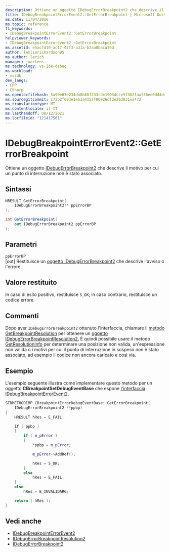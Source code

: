 ```yaml
---
description: Ottiene un oggetto IDebugErrorBreakpoint2 che descrive il motivo per cui un punto di interruzione non è stato associato.
title: IDebugBreakpointErrorEvent2::GetErrorBreakpoint | Microsoft Docs
ms.date: 11/04/2016
ms.topic: reference
f1_keywords:
- IDebugBreakpointErrorEvent2::GetErrorBreakpoint
helpviewer_keywords:
- IDebugBreakpointErrorEvent2::GetErrorBreakpoint
ms.assetid: e5acfd19-ac17-47f3-a31a-b2aa8baca36d
author: leslierichardson95
ms.author: lerich
manager: jmartens
ms.technology: vs-ide-debug
ms.workload:
- vssdk
dev_langs:
- CPP
- CSharp
ms.openlocfilehash: 5a90e63e234da8b68f233cde19034cce9f382faaf56ee0d44d41c12275f631fc
ms.sourcegitcommit: c72b2f603e1eb3a4157f00926df2e263831ea472
ms.translationtype: MT
ms.contentlocale: it-IT
ms.lasthandoff: 08/12/2021
ms.locfileid: "121417561"
---
```

# <a name="idebugbreakpointerrorevent2geterrorbreakpoint"></a>IDebugBreakpointErrorEvent2::GetErrorBreakpoint
Ottiene un oggetto [IDebugErrorBreakpoint2](../../../extensibility/debugger/reference/idebugerrorbreakpoint2.md) che descrive il motivo per cui un punto di interruzione non è stato associato.

## <a name="syntax"></a>Sintassi

```cpp
HRESULT GetErrorBreakpoint( 
    IDebugErrorBreakpoint2** ppErrorBP
);
```

```csharp
int GetErrorBreakpoint( 
    out IDebugErrorBreakpoint2 ppErrorBP
);
```

## <a name="parameters"></a>Parametri
`ppErrorBP`\
[out] Restituisce un [oggetto IDebugErrorBreakpoint2](../../../extensibility/debugger/reference/idebugerrorbreakpoint2.md) che descrive l'avviso o l'errore.

## <a name="return-value"></a>Valore restituito
In caso di esito positivo, restituisce `S_OK`; in caso contrario, restituisce un codice errore.

## <a name="remarks"></a>Commenti
Dopo aver `IDebugErrorBreakpoint2` ottenuto l'interfaccia, chiamare il [metodo GetBreakpointResolution](../../../extensibility/debugger/reference/idebugerrorbreakpoint2-getbreakpointresolution.md) per ottenere un [oggetto IDebugErrorBreakpointResolution2.](../../../extensibility/debugger/reference/idebugerrorbreakpointresolution2.md) È quindi possibile usare il metodo [GetResolutionInfo](../../../extensibility/debugger/reference/idebugerrorbreakpointresolution2-getresolutioninfo.md) per determinare una posizione non valida, un'espressione non valida o i motivi per cui il punto di interruzione in sospeso non è stato associato, ad esempio il codice non ancora caricato e così via.

## <a name="example"></a>Esempio
L'esempio seguente illustra come implementare questo metodo per un oggetto **CBreakpointSetDebugEventBase** che espone [l'interfaccia IDebugBreakpointErrorEvent2.](../../../extensibility/debugger/reference/idebugbreakpointerrorevent2.md)

```cpp
STDMETHODIMP CBreakpointErrorDebugEventBase::GetErrorBreakpoint(
    IDebugErrorBreakpoint2 **ppbp)
{
    HRESULT hRes = E_FAIL;

    if ( ppbp )
    {
        if ( m_pError )
        {
            *ppbp = m_pError;

            m_pError->AddRef();

            hRes = S_OK;
        }
        else
            hRes = E_FAIL;
    }
    else
        hRes = E_INVALIDARG;

    return ( hRes );
}
```

## <a name="see-also"></a>Vedi anche
- [IDebugBreakpointErrorEvent2](../../../extensibility/debugger/reference/idebugbreakpointerrorevent2.md)
- [IDebugErrorBreakpointResolution2](../../../extensibility/debugger/reference/idebugerrorbreakpointresolution2.md)
- [IDebugErrorBreakpoint2](../../../extensibility/debugger/reference/idebugerrorbreakpoint2.md)
